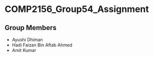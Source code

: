 # COMP2156_Group54_Assignment

## Group Members
- Ayushi Dhiman
- Hadi Faizan Bin Aftab Ahmed
- Amit Kumar
